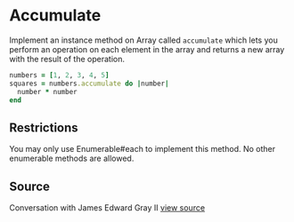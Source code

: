 # Accumulate

Implement an instance method on Array called `accumulate` which lets you perform an operation on each element in the array and returns a new array with the result of the operation.

```ruby
numbers = [1, 2, 3, 4, 5]
squares = numbers.accumulate do |number|
  number * number
end
```

## Restrictions

You may only use Enumerable#each to implement this method. No other enumerable methods are allowed.


## Source

Conversation with James Edward Gray II [view source](https://twitter.com/jeg2)
